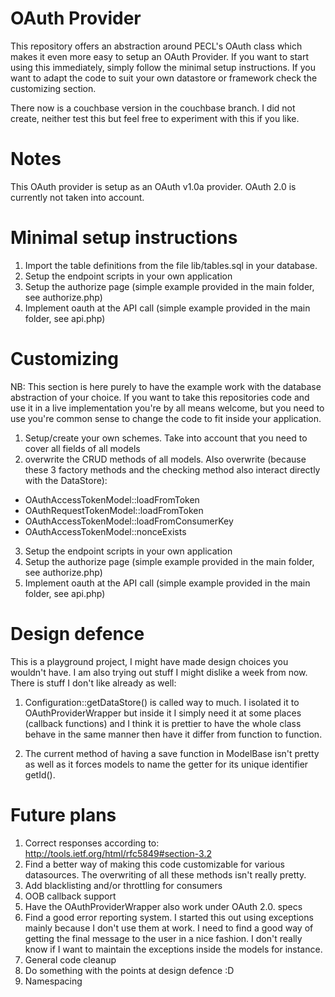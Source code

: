 OAuth Provider
==============

This repository offers an abstraction around PECL's OAuth class which makes it even more easy to setup an OAuth Provider.
If you want to start using this immediately, simply follow the minimal setup instructions. If you want to
adapt the code to suit your own datastore or framework check the customizing section.

There now is a couchbase version in the couchbase branch. I did not create, neither test this but feel free to experiment with this if you like.


Notes
=====

This OAuth provider is setup as an OAuth v1.0a provider. OAuth 2.0 is currently not taken into account.


Minimal setup instructions
==========================

1. Import the table definitions from the file lib/tables.sql in your database.
2. Setup the endpoint scripts in your own application
3. Setup the authorize page (simple example provided in the main folder, see authorize.php)
4. Implement oauth at the API call (simple example provided in the main folder, see api.php)


Customizing
===========

NB: This section is here purely to have the example work with the database abstraction of your choice. If you want to take this
repositories code and use it in a live implementation you're by all means welcome, but you need to use you're common sense to
change the code to fit inside your application.

1. Setup/create your own schemes. Take into account that you need to cover all fields of all models
2. overwrite the CRUD methods of all models. Also overwrite (because these 3 factory methods and the checking method also interact directly with the DataStore):
 * OAuthAccessTokenModel::loadFromToken
 * OAuthRequestTokenModel::loadFromToken
 * OAuthAccessTokenModel::loadFromConsumerKey
 * OAuthAccessTokenModel::nonceExists

3. Setup the endpoint scripts in your own application
4. Setup the authorize page (simple example provided in the main folder, see authorize.php)
5. Implement oauth at the API call (simple example provided in the main folder, see api.php)


Design defence
==============

This is a playground project, I might have made design choices you wouldn't have. I am also trying out stuff
I might dislike a week from now. There is stuff I don't like already as well:

1. Configuration::getDataStore() is called way to much. I isolated it to OAuthProviderWrapper
but inside it I simply need it at some places (callback functions) and I think it is prettier to have the whole
class behave in the same manner then have it differ from function to function.

2. The current method of having a save function in ModelBase isn't pretty as well as it forces models to
name the getter for its unique identifier getId().


Future plans
============

1. Correct responses according to: http://tools.ietf.org/html/rfc5849#section-3.2
2. Find a better way of making this code customizable for various datasources. The overwriting of all these methods isn't really pretty.
3. Add blacklisting and/or throttling for consumers
4. OOB callback support
5. Have the OAuthProviderWrapper also work under OAuth 2.0. specs
6. Find a good error reporting system. I started this out using exceptions mainly because I don't use them at work. I need to find a good way of getting the final message to the user in a nice fashion. I don't really know if I want to maintain the exceptions inside the models for instance.
7. General code cleanup
8. Do something with the points at design defence :D
9. Namespacing
